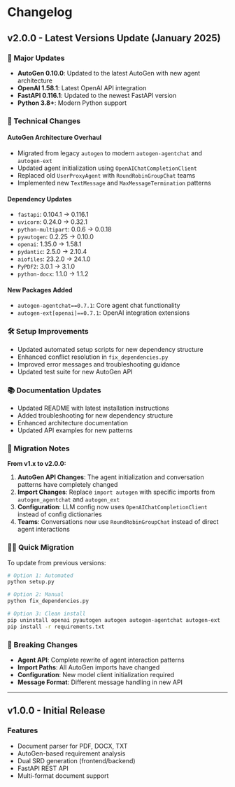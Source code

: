 # Changelog

## v2.0.0 - Latest Versions Update (January 2025)

### 🚀 Major Updates

- **AutoGen 0.10.0**: Updated to the latest AutoGen with new agent architecture
- **OpenAI 1.58.1**: Latest OpenAI API integration
- **FastAPI 0.116.1**: Updated to the newest FastAPI version
- **Python 3.8+**: Modern Python support

### 🔧 Technical Changes

#### AutoGen Architecture Overhaul
- Migrated from legacy `autogen` to modern `autogen-agentchat` and `autogen-ext`
- Updated agent initialization using `OpenAIChatCompletionClient`
- Replaced old `UserProxyAgent` with `RoundRobinGroupChat` teams
- Implemented new `TextMessage` and `MaxMessageTermination` patterns

#### Dependency Updates
- `fastapi`: 0.104.1 → 0.116.1
- `uvicorn`: 0.24.0 → 0.32.1
- `python-multipart`: 0.0.6 → 0.0.18
- `pyautogen`: 0.2.25 → 0.10.0
- `openai`: 1.35.0 → 1.58.1
- `pydantic`: 2.5.0 → 2.10.4
- `aiofiles`: 23.2.0 → 24.1.0
- `PyPDF2`: 3.0.1 → 3.1.0
- `python-docx`: 1.1.0 → 1.1.2

#### New Packages Added
- `autogen-agentchat==0.7.1`: Core agent chat functionality
- `autogen-ext[openai]==0.7.1`: OpenAI integration extensions

### 🛠️ Setup Improvements

- Updated automated setup scripts for new dependency structure
- Enhanced conflict resolution in `fix_dependencies.py`
- Improved error messages and troubleshooting guidance
- Updated test suite for new AutoGen API

### 📚 Documentation Updates

- Updated README with latest installation instructions
- Added troubleshooting for new dependency structure
- Enhanced architecture documentation
- Updated API examples for new patterns

### 🔄 Migration Notes

**From v1.x to v2.0.0:**

1. **AutoGen API Changes**: The agent initialization and conversation patterns have completely changed
2. **Import Changes**: Replace `import autogen` with specific imports from `autogen_agentchat` and `autogen_ext`
3. **Configuration**: LLM config now uses `OpenAIChatCompletionClient` instead of config dictionaries
4. **Teams**: Conversations now use `RoundRobinGroupChat` instead of direct agent interactions

### 🏃‍♂️ Quick Migration

To update from previous versions:

```bash
# Option 1: Automated
python setup.py

# Option 2: Manual
python fix_dependencies.py

# Option 3: Clean install
pip uninstall openai pyautogen autogen autogen-agentchat autogen-ext
pip install -r requirements.txt
```

### 🚨 Breaking Changes

- **Agent API**: Complete rewrite of agent interaction patterns
- **Import Paths**: All AutoGen imports have changed
- **Configuration**: New model client initialization required
- **Message Format**: Different message handling in new API

---

## v1.0.0 - Initial Release

### Features
- Document parser for PDF, DOCX, TXT
- AutoGen-based requirement analysis
- Dual SRD generation (frontend/backend)
- FastAPI REST API
- Multi-format document support